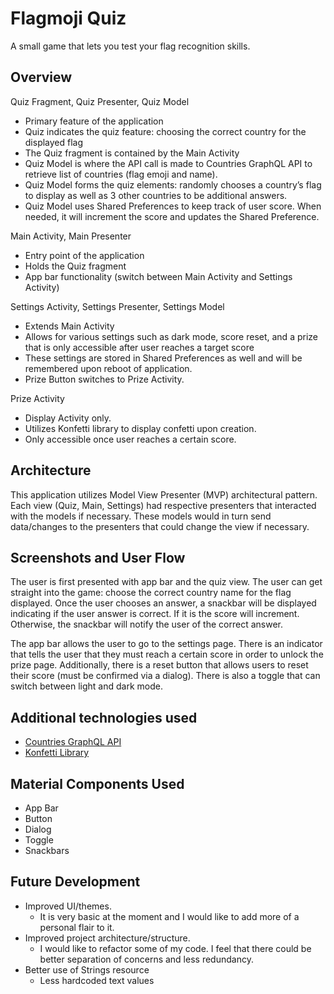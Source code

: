 # Flagmoji Quiz

A small game that lets you test your flag recognition skills.

## Overview

Quiz Fragment, Quiz Presenter, Quiz Model

- Primary feature of the application
- Quiz indicates the quiz feature: choosing the correct country for the displayed flag
- The Quiz fragment is contained by the Main Activity
- Quiz Model is where the API call is made to Countries GraphQL API to retrieve list of countries (flag emoji and name).
- Quiz Model forms the quiz elements: randomly chooses a country’s flag to display as well as 3 other countries to be additional answers.
- Quiz Model uses Shared Preferences to keep track of user score. When needed, it will increment the score and updates the Shared Preference.

Main Activity, Main Presenter 

- Entry point of the application
- Holds the Quiz fragment
- App bar functionality (switch between Main Activity and Settings Activity)

Settings Activity, Settings Presenter, Settings Model

- Extends Main Activity
- Allows for various settings such as dark mode, score reset, and a prize that is only accessible after user reaches a target score
- These settings are stored in Shared Preferences as well and will be remembered upon reboot of application.
- Prize Button switches to Prize Activity.

Prize Activity

- Display Activity only.
- Utilizes Konfetti library to display confetti upon creation.
- Only accessible once user reaches a certain score.

## Architecture

This application utilizes Model View Presenter (MVP) architectural pattern. Each view (Quiz, Main, Settings) had respective presenters that interacted with the models if necessary. These models would in turn send data/changes to the presenters that could change the view if necessary.

## Screenshots and User Flow

The user is first presented with app bar and the quiz view. The user can get straight into the game: choose the correct country name for the flag displayed. Once the user chooses an answer, a snackbar will be displayed indicating if the user answer is correct. If it is the score will increment. Otherwise, the snackbar will notify the user of the correct answer. 

The app bar allows the user to go to the settings page. There is an indicator that tells the user that they must reach a certain score in order to unlock the prize page. Additionally, there is a reset button that allows users to reset their score (must be confirmed via a dialog). There is also a toggle that can switch between light and dark mode.

## Additional technologies used

- [Countries GraphQL API](https://github.com/trevorblades/countries)
- [Konfetti Library](https://github.com/DanielMartinus/Konfetti)

## Material Components Used

- App Bar
- Button
- Dialog
- Toggle
- Snackbars

## Future Development

- Improved UI/themes.
  - It is very basic at the moment and I would like to add more of a personal flair to it.
- Improved project architecture/structure.
  - I would like to refactor some of my code. I feel that there could be better separation of concerns and less redundancy.
- Better use of Strings resource 
  - Less hardcoded text values
